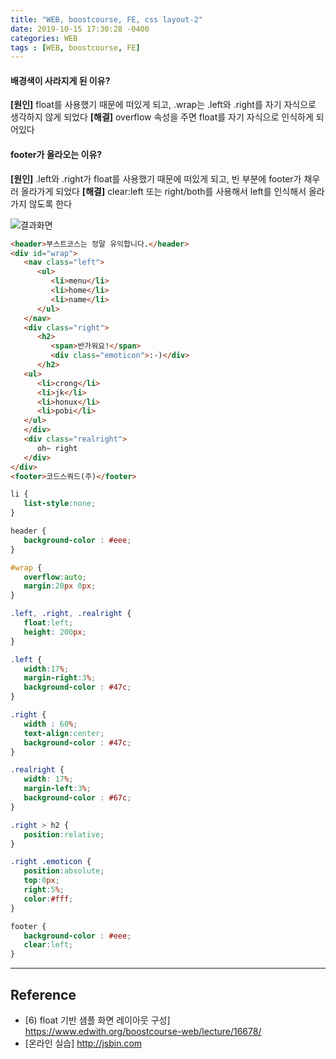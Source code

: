 ```yaml
---
title: "WEB, boostcourse, FE, css layout-2"
date: 2019-10-15 17:30:28 -0400
categories: WEB
tags : [WEB, boostcourse, FE]
---
```


#### 배경색이 사라지게 된 이유?
<b>[원인]</b> float를 사용했기 때문에 떠있게 되고, .wrap는 .left와 .right를 자기 자식으로 생각하지 않게 되었다
<b>[해결]</b> overflow 속성을 주면 float를 자기 자식으로 인식하게 되어있다

#### footer가 올라오는 이유?
<b>[원인]</b> .left와 .right가 float를 사용했기 때문에 떠있게 되고, 빈 부분에 footer가 채우러 올라가게 되었다
<b>[해결]</b> clear:left 또는 right/both를 사용해서 left를 인식해서 올라가지 않도록 한다

![결과화면](https://user-images.githubusercontent.com/55946791/66814078-f65a4f00-ef70-11e9-900e-1131f42425c5.JPG)

```html
<header>부스트코스는 정말 유익합니다.</header>
<div id="wrap">
   <nav class="left">
      <ul>
         <li>menu</li>
         <li>home</li>
         <li>name</li>
      </ul>
   </nav>
   <div class="right">
      <h2>
         <span>반가워요!</span>
         <div class="emoticon">:-)</div>
      </h2>
   <ul>
      <li>crong</li>
      <li>jk</li>
      <li>honux</li>
      <li>pobi</li>
   </ul>
   </div>
   <div class="realright">
      oh~ right
   </div>
</div>
<footer>코드스쿼드(주)</footer>
```
```css
li {
   list-style:none;
}

header {
   background-color : #eee;
}

#wrap {
   overflow:auto;
   margin:20px 0px;
}

.left, .right, .realright {
   float:left;
   height: 200px;
}

.left {
   width:17%;
   margin-right:3%;
   background-color : #47c;
}

.right {
   width : 60%;
   text-align:center;
   background-color : #47c;
}

.realright {
   width: 17%;
   margin-left:3%;
   background-color : #67c;
}

.right > h2 {
   position:relative;
}

.right .emoticon {
   position:absolute;
   top:0px;
   right:5%;
   color:#fff;
}

footer {
   background-color : #eee;
   clear:left;
}
```
---
## Reference

- [6) float 기반 샘플 화면 레이아웃 구성] <https://www.edwith.org/boostcourse-web/lecture/16678/>
- [온라인 실습] http://jsbin.com
